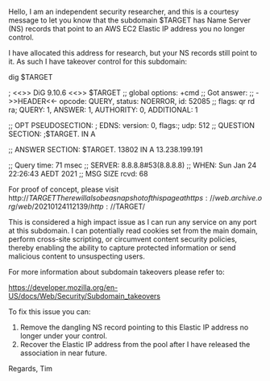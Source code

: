 Hello, I am an independent security researcher, and this is a courtesy message to let you know that the subdomain $TARGET has Name Server (NS) records that point to an AWS EC2 Elastic IP address you no longer control.

I have allocated this address for research, but your NS records still point to it. As such I have takeover control for this subdomain:

dig $TARGET

; <<>> DiG 9.10.6 <<>> $TARGET
;; global options: +cmd
;; Got answer:
;; ->>HEADER<<- opcode: QUERY, status: NOERROR, id: 52085
;; flags: qr rd ra; QUERY: 1, ANSWER: 1, AUTHORITY: 0, ADDITIONAL: 1

;; OPT PSEUDOSECTION:
; EDNS: version: 0, flags:; udp: 512
;; QUESTION SECTION:
;$TARGET.       IN      A

;; ANSWER SECTION:
$TARGET. 13802  IN      A       13.238.199.191

;; Query time: 71 msec
;; SERVER: 8.8.8.8#53(8.8.8.8)
;; WHEN: Sun Jan 24 22:26:43 AEDT 2021
;; MSG SIZE  rcvd: 68

For proof of concept, please visit http://$TARGET
There will also be a snapshot of this page at https://web.archive.org/web/20210124112139/http://$TARGET/

This is considered a high impact issue as I can run any service on any port at this subdomain. I can potentially read cookies set from the main domain, perform cross-site scripting, or circumvent content security policies, thereby enabling the ability to capture protected information or send malicious content to unsuspecting users.

For more information about subdomain takeovers please refer to:

https://developer.mozilla.org/en-US/docs/Web/Security/Subdomain_takeovers

To fix this issue you can:

1. Remove the dangling NS record pointing to this Elastic IP address no longer under your control.
2. Recover the Elastic IP address from the pool after I have released the association in near future.

Regards,
Tim
